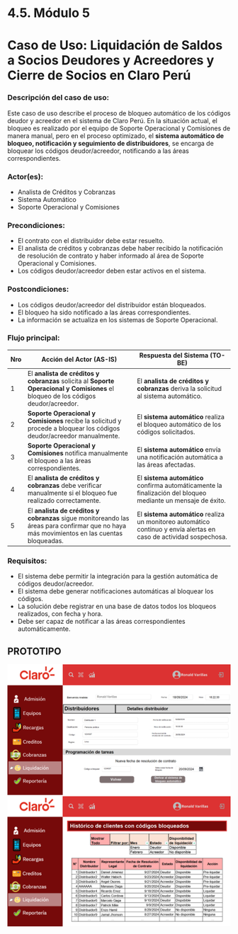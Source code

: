# 4.5. Módulo 5

# Caso de Uso: Liquidación de Saldos a Socios Deudores y Acreedores y Cierre de Socios en Claro Perú

### Descripción del caso de uso:
Este caso de uso describe el proceso de bloqueo automático de los códigos deudor y acreedor en el sistema de Claro Perú. En la situación actual, el bloqueo es realizado por el equipo de Soporte Operacional y Comisiones de manera manual, pero en el proceso optimizado, el **sistema automático de bloqueo, notificación y seguimiento de distribuidores**, se encarga de bloquear los códigos deudor/acreedor, notificando a las áreas correspondientes.

### Actor(es):
- Analista de Créditos y Cobranzas
- Sistema Automático
- Soporte Operacional y Comisiones

### Precondiciones:
- El contrato con el distribuidor debe estar resuelto.
- El analista de créditos y cobranzas debe haber recibido la notificación de resolución de contrato y haber informado al área de Soporte Operacional y Comisiones.
- Los códigos deudor/acreedor deben estar activos en el sistema.

### Postcondiciones:
- Los códigos deudor/acreedor del distribuidor están bloqueados.
- El bloqueo ha sido notificado a las áreas correspondientes.
- La información se actualiza en los sistemas de Soporte Operacional.

### Flujo principal:

| Nro | Acción del Actor (AS-IS)                                 | Respuesta del Sistema (TO-BE)                                                     |
|-----|----------------------------------------------------------|-----------------------------------------------------------------------------------|
| 1   | El **analista de créditos y cobranzas** solicita al **Soporte Operacional y Comisiones** el bloqueo de los códigos deudor/acreedor. | El **analista de créditos y cobranzas** deriva la solicitud al sistema automático.       |
| 2   | **Soporte Operacional y Comisiones** recibe la solicitud y procede a bloquear los códigos deudor/acreedor manualmente. | El **sistema automático** realiza el bloqueo automático de los códigos solicitados.|
| 3   | **Soporte Operacional y Comisiones** notifica manualmente el bloqueo a las áreas correspondientes. | El **sistema automático** envía una notificación automática a las áreas afectadas.|
| 4   | El **analista de créditos y cobranzas** debe verificar manualmente si el bloqueo fue realizado correctamente. | El **sistema automático** confirma automáticamente la finalización del bloqueo mediante un mensaje de éxito.|
| 5   | El **analista de créditos y cobranzas** sigue monitoreando las áreas para confirmar que no haya más movimientos en las cuentas bloqueadas. | El **sistema automático** realiza un monitoreo automático continuo y envía alertas en caso de actividad sospechosa. |

### Requisitos:
- El sistema debe permitir la integración para la gestión automática de códigos deudor/acreedor.
- El sistema debe generar notificaciones automáticas al bloquear los códigos.
- La solución debe registrar en una base de datos todos los bloqueos realizados, con fecha y hora.
- Debe ser capaz de notificar a las áreas correspondientes automáticamente.

## PROTOTIPO 

<div align="center">
<a>
    <img src="https://github.com/fiis-bd242/bd242-grupo6/blob/main/src/prototipoLIQ1.png?raw=true" alt="Logo" width="750" style=" padding-right: 120px;">
</a>
</div>

<div align="center">
<a>
    <img src="https://github.com/fiis-bd242/bd242-grupo6/blob/main/src/prototipoLIQ2.png?raw=true" alt="Logo" width="750" style=" padding-right: 120px;">
</a>
</div>